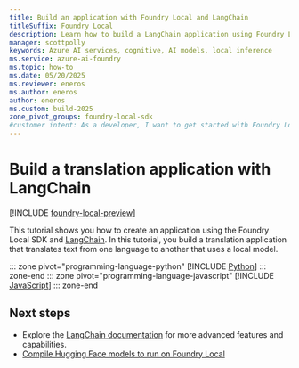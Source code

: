 ```yaml
---
title: Build an application with Foundry Local and LangChain
titleSuffix: Foundry Local
description: Learn how to build a LangChain application using Foundry Local
manager: scottpolly
keywords: Azure AI services, cognitive, AI models, local inference
ms.service: azure-ai-foundry
ms.topic: how-to
ms.date: 05/20/2025
ms.reviewer: eneros
ms.author: eneros
author: eneros
ms.custom: build-2025
zone_pivot_groups: foundry-local-sdk
#customer intent: As a developer, I want to get started with Foundry Local so that I can run AI models locally.
---
```


# Build a translation application with LangChain

[!INCLUDE [foundry-local-preview](./../includes/foundry-local-preview.md)]

This tutorial shows you how to create an application using the Foundry Local SDK and [LangChain](https://www.langchain.com/langchain). In this tutorial, you build a translation application that translates text from one language to another that uses a local model.

::: zone pivot="programming-language-python"
[!INCLUDE [Python](../includes/use-langchain/python.md)]
::: zone-end
::: zone pivot="programming-language-javascript"
[!INCLUDE [JavaScript](../includes/use-langchain/javascript.md)]
::: zone-end


## Next steps

- Explore the [LangChain documentation](https://python.langchain.com/docs/introduction) for more advanced features and capabilities.
- [Compile Hugging Face models to run on Foundry Local](../how-to/how-to-compile-hugging-face-models.md)
